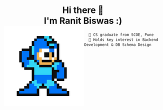 <h1 align="center">
  Hi there 👋</br>
  I'm Ranit Biswas :)</br>
  <img src="./media/ranit-hero.gif" align="left" />
</h1>

```console
  🏫 CS graduate from SCOE, Pune
  🔎 Holds key interest in Backend Development & DB Schema Design
```

<!--
**RhoNit/RhoNit** is a ✨ _special_ ✨ repository because its `README.md` (this file) appears on your GitHub profile.

Here are some ideas to get you started:

- 🔭 I’m currently working on ...
- 🌱 I’m currently learning ...
- 👯 I’m looking to collaborate on ...
- 🤔 I’m looking for help with ...
- 💬 Ask me about ...
- 📫 How to reach me: ...
- 😄 Pronouns: ...
- ⚡ Fun fact: ...
-->
